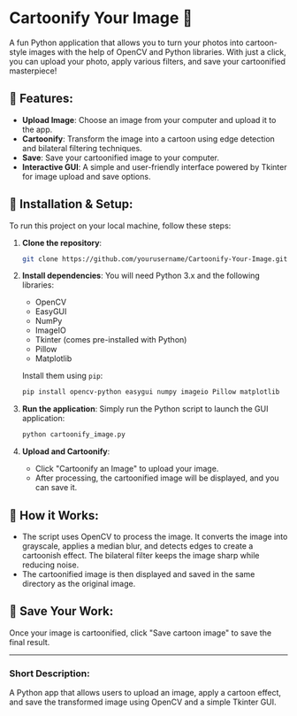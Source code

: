 # Cartoonify Your Image 🎨

A fun Python application that allows you to turn your photos into cartoon-style images with the help of OpenCV and Python libraries. With just a click, you can upload your photo, apply various filters, and save your cartoonified masterpiece!

## 📸 Features:

* **Upload Image**: Choose an image from your computer and upload it to the app.
* **Cartoonify**: Transform the image into a cartoon using edge detection and bilateral filtering techniques.
* **Save**: Save your cartoonified image to your computer.
* **Interactive GUI**: A simple and user-friendly interface powered by Tkinter for image upload and save options.

## 🚀 Installation & Setup:

To run this project on your local machine, follow these steps:

1. **Clone the repository**:

   ```bash
   git clone https://github.com/yourusername/Cartoonify-Your-Image.git
   ```

2. **Install dependencies**:
   You will need Python 3.x and the following libraries:

   * OpenCV
   * EasyGUI
   * NumPy
   * ImageIO
   * Tkinter (comes pre-installed with Python)
   * Pillow
   * Matplotlib

   Install them using `pip`:

   ```bash
   pip install opencv-python easygui numpy imageio Pillow matplotlib
   ```

3. **Run the application**:
   Simply run the Python script to launch the GUI application:

   ```bash
   python cartoonify_image.py
   ```

4. **Upload and Cartoonify**:

   * Click "Cartoonify an Image" to upload your image.
   * After processing, the cartoonified image will be displayed, and you can save it.

## 🎨 How it Works:

* The script uses OpenCV to process the image. It converts the image into grayscale, applies a median blur, and detects edges to create a cartoonish effect. The bilateral filter keeps the image sharp while reducing noise.
* The cartoonified image is then displayed and saved in the same directory as the original image.

## 💾 Save Your Work:

Once your image is cartoonified, click "Save cartoon image" to save the final result.

---

### Short Description:

A Python app that allows users to upload an image, apply a cartoon effect, and save the transformed image using OpenCV and a simple Tkinter GUI.
